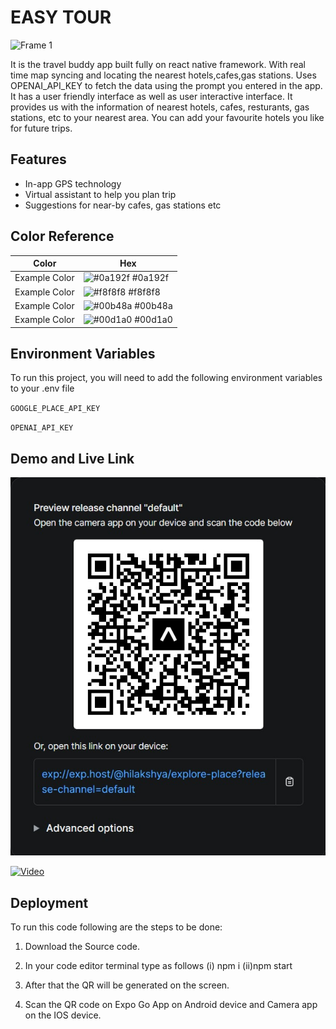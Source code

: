 # EASY TOUR
![Frame 1](https://github.com/kartiksaxena532/EasyTour/assets/92146206/9e7b7ffe-93d7-49e6-8616-17caa299092a)


It is the travel buddy app built fully on react native framework.
With real time map syncing and locating the nearest hotels,cafes,gas stations.
Uses OPENAI_API_KEY to fetch the data using the prompt you entered in the app.
It has a user friendly interface as well as user interactive interface. 
It provides us with the information of nearest hotels, cafes, resturants, gas stations, etc  to your nearest area.
You can add your favourite  hotels you like for future trips.

## Features
* In-app GPS technology
* Virtual assistant to help you plan trip
* Suggestions for near-by cafes, gas stations etc

## Color Reference

| Color             | Hex                                                                |
| ----------------- | ------------------------------------------------------------------ |
| Example Color | ![#0a192f](https://via.placeholder.com/10/0a192f?text=+) #0a192f |
| Example Color | ![#f8f8f8](https://via.placeholder.com/10/f8f8f8?text=+) #f8f8f8 |
| Example Color | ![#00b48a](https://via.placeholder.com/10/00b48a?text=+) #00b48a |
| Example Color | ![#00d1a0](https://via.placeholder.com/10/00b48a?text=+) #00d1a0 |

## Environment Variables

To run this project, you will need to add the following environment variables to your .env file

`GOOGLE_PLACE_API_KEY`

`OPENAI_API_KEY`

## Demo and Live Link

![Frame 2](https://github.com/HiLakshya/EasyTour/blob/master/assets/QREasyTour.jpg?raw=true)

[![Video](http://img.youtube.com/vi/0VaS0zBiVt4/0.jpg)](http://www.youtube.com/watch?v=0VaS0zBiVt4)






## Deployment
To run this code following are the steps to be done:
1. Download the Source code.
2. In your code editor terminal type as follows
    (i) npm i
    (ii)npm start

4. After that the QR will be generated on the screen.
5. Scan the QR code on Expo Go App on Android device and   Camera app on the IOS device.
